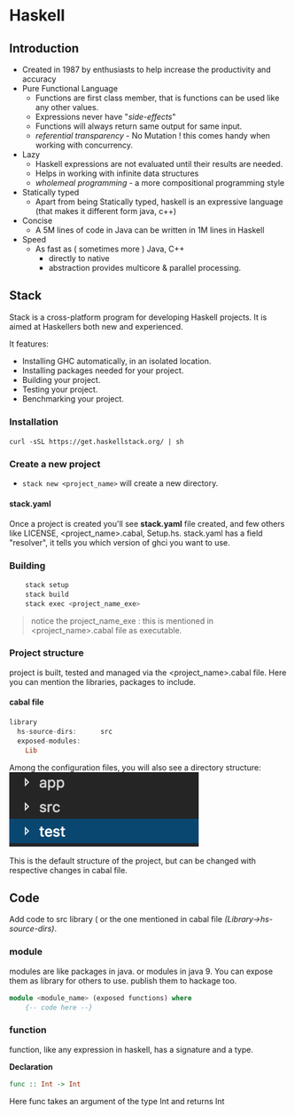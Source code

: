 # Haskell

## Introduction

- Created in 1987 by enthusiasts to help increase the productivity and accuracy
- Pure Functional Language
  - Functions are first class member, that is functions can be used like any other values.
  - Expressions never have "_side-effects_"
  - Functions will always return same output for same input.
  - _referential transparency_ - No Mutation ! this comes handy when working with concurrency.
- Lazy
  - Haskell expressions are not evaluated until their results are needed.
  - Helps in working with infinite data structures
  - _wholemeal programming_ - a more compositional programming style
- Statically typed
  - Apart from being Statically typed, haskell is an expressive language (that makes it different form java, c++)
- Concise
  - A 5M lines of code in Java can be written in 1M lines in Haskell
- Speed
  - As fast as ( sometimes more ) Java, C++
    - directly to native
    - abstraction provides multicore & parallel processing.

## Stack

Stack is a cross-platform program for developing Haskell projects. It is aimed at Haskellers both new and experienced.

It features:

- Installing GHC automatically, in an isolated location.
- Installing packages needed for your project.
- Building your project.
- Testing your project.
- Benchmarking your project.

### Installation

`curl -sSL https://get.haskellstack.org/ | sh`

### Create a new project

- `stack new <project_name>` will create a new directory.

#### stack.yaml

Once a project is created you'll see **stack.yaml** file created, and few others like LICENSE, <project_name>.cabal, Setup.hs.
stack.yaml has a field "resolver", it tells you which version of ghci you want to use.

### Building

```sh
    stack setup
    stack build
    stack exec <project_name_exe>
```

> notice the project_name_exe : this is mentioned in <project_name>.cabal file as executable.

### Project structure

project is built, tested and managed via the <project_name>.cabal file. Here you can mention the libraries, packages to include.

#### cabal file

```haskell
library
  hs-source-dirs:      src
  exposed-modules:
    Lib
```

Among the configuration files, you will also see a directory structure:
![directory_struct](directory-structure.png)

This is the default structure of the project, but can be changed with respective changes in cabal file.

## Code

Add code to src library ( or the one mentioned in cabal file _(Library->hs-source-dirs)_.

### module

modules are like packages in java. or modules in java 9. You can expose them as library for others to use. publish them to hackage too.

```haskell
module <module_name> (exposed functions) where
    {-- code here --}
```

### function

function, like any expression in haskell, has a signature and a type.

**Declaration**

```haskell
func :: Int -> Int
```

Here func takes an argument of the type Int and returns Int
